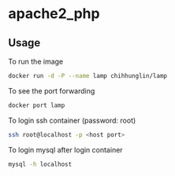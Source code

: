 # apache2_php

## Usage
To run the image
```sh
docker run -d -P --name lamp chihhunglin/lamp
```
To see the port forwarding
```sh
docker port lamp
```
To login ssh container (password: root)
```sh
ssh root@localhost -p <host port>
```
To login mysql after login container
```sh
mysql -h localhost
```
